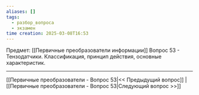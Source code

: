 ```yaml
---
aliases: []
tags:
  - разбор_вопроса
  - экзамен
time creation: 2025-03-08T16:53
---
```

Предмет: [[Первичные преобразователи информации]]
Вопрос 53 - Тензодатчики. Классификация, принцип действия, основные характеристик.



---
[[Первичные преобразователи - Вопрос 53|<< Предыдущий вопрос]] | [[Первичные преобразователи - Вопрос 53|Следующий вопрос >>]]